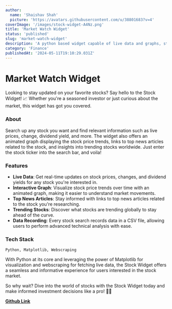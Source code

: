 ```yaml
---
author:
  name: 'Shaishav Shah'
  picture: 'https://avatars.githubusercontent.com/u/38801683?v=4'
coverImage: '/images/stock-widget-A4Nz.png'
title: 'Market Watch Widget'
status: 'published'
slug: 'market-watch-widget'
description: 'A python based widget capable of live data and graphs, stock-specific news, trending tickers, and data recording. '
category: 'Finance'
publishedAt: '2024-05-11T19:10:29.031Z'
---
```


# Market Watch Widget

Looking to stay updated on your favorite stocks? Say hello to the Stock Widget! 📈 Whether you're a seasoned investor or just curious about the market, this widget has got you covered.

### About

Search up any stock you want and find relevant information such as live prices, change, dividend yield, and more. The widget also offers an animated graph displaying the stock price trends, links to top news articles related to the stock, and insights into trending stocks worldwide. Just enter the stock ticker into the search bar, and voila!

### Features

- **Live Data**: Get real-time updates on stock prices, changes, and dividend yields for any stock you're interested in.
- **Interactive Graph**: Visualize stock price trends over time with an animated graph, making it easier to understand market movements.
- **Top News Articles**: Stay informed with links to top news articles related to the stock you're researching.
- **Trending Stocks**: Discover what stocks are trending globally to stay ahead of the curve.
- **Data Recording**: Every stock search records data in a CSV file, allowing users to perform advanced technical analysis with ease.

### Tech Stack

```plaintext
Python, Matplotlib, Webscraping
```

With Python at its core and leveraging the power of Matplotlib for visualization and webscraping for fetching live data, the Stock Widget offers a seamless and informative experience for users interested in the stock market.

So why wait? Dive into the world of stocks with the Stock Widget today and make informed investment decisions like a pro! 💼✨

[**Github Link**](https://github.com/ShaishavShah04/Stock-Widget)